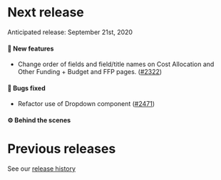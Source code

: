 # Next release

Anticipated release: September 21st, 2020

#### 🚀 New features

- Change order of fields and field/title names on Cost Allocation and Other Funding + Budget and FFP pages. ([#2322])

#### 🐛 Bugs fixed

- Refactor use of Dropdown component ([#2471])

#### ⚙️ Behind the scenes

# Previous releases

See our [release history](https://github.com/CMSgov/eAPD/releases)

[#2322]: https://github.com/CMSgov/eAPD/issues/2322
[#2471]: https://github.com/CMSgov/eAPD/issues/2471
